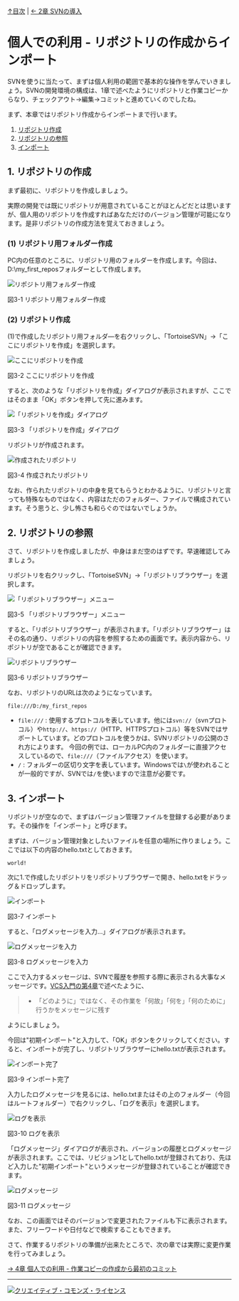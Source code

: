 [↑目次](README.md "目次") | [← 2章 SVNの導入](2.installing-svn.md "SVNの導入")

# 個人での利用 - リポジトリの作成からインポート

SVNを使うに当たって、まずは個人利用の範囲で基本的な操作を学んでいきましょう。SVNの開発環境の構成は、1章で述べたようにリポジトリと作業コピーからなり、チェックアウト→編集→コミットと進めていくのでしたね。

まず、本章ではリポジトリ作成からインポートまで行います。

1. [リポジトリ作成](#create-repository)
1. [リポジトリの参照](#refer)
1. [インポート](#import)

## <a name="create-repository"></a>1. リポジトリの作成

まず最初に、リポジトリを作成しましょう。

実際の開発では既にリポジトリが用意されていることがほとんどだとは思いますが、個人用のリポジトリを作成すればあなただけのバージョン管理が可能になります。是非リポジトリの作成方法を覚えておきましょう。

### (1) リポジトリ用フォルダー作成

PC内の任意のところに、リポジトリ用のフォルダーを作成します。今回は、D:\my_first_reposフォルダーとして作成します。

![リポジトリ用フォルダー作成](images/chapter-3-1.jpg)

図3-1 リポジトリ用フォルダー作成

### (2) リポジトリ作成

(1)で作成したリポジトリ用フォルダ―を右クリックし、「TortoiseSVN」→「ここにリポジトリを作成」を選択します。

![ここにリポジトリを作成](images/chapter-3-2.jpg)

図3-2 ここにリポジトリを作成

すると、次のような「リポジトリを作成」ダイアログが表示されますが、ここではそのまま「OK」ボタンを押して先に進みます。

![「リポジトリを作成」ダイアログ](images/chapter-3-3.jpg)

図3-3 「リポジトリを作成」ダイアログ

リポジトリが作成されます。

![作成されたリポジトリ](images/chapter-3-4.jpg)

図3-4 作成されたリポジトリ

なお、作られたリポジトリの中身を見てもらうとわかるように、リポジトリと言っても特殊なものではなく、内容はただのフォルダー、ファイルで構成されています。そう思うと、少し怖さも和らぐのではないでしょうか。

## <a name="refer"></a>2. リポジトリの参照

さて、リポジトリを作成しましたが、中身はまだ空のはずです。早速確認してみましょう。

リポジトリを右クリックし、「TortoiseSVN」→「リポジトリブラウザー」を選択します。

![「リポジトリブラウザー」メニュー](images/chapter-3-5.jpg)

図3-5 「リポジトリブラウザー」メニュー

すると、「リポジトリブラウザー」が表示されます。「リポジトリブラウザー」はその名の通り、リポジトリの内容を参照するための画面です。表示内容から、リポジトリが空であることが確認できます。

![リポジトリブラウザー](images/chapter-3-6.jpg)

図3-6 リポジトリブラウザー

なお、リポジトリのURLは次のようになっています。

    file:///D:/my_first_repos

- `file:///` : 使用するプロトコルを表しています。他には`svn://`（svnプロトコル）や`http://`、`https://`（HTTP、HTTPSプロトコル）等をSVNではサポートしています。どのプロトコルを使うかは、SVNリポジトリの公開のされ方によります。
今回の例では、ローカルPC内のフォルダーに直接アクセスしているので、`file:///`（ファイルアクセス）を使います。
- `/` : フォルダーの区切り文字を表しています。Windowsでは`\`が使われることが一般的ですが、SVNでは`/`を使いますので注意が必要です。

## <a name="import"></a>3. インポート

リポジトリが空なので、まずはバージョン管理ファイルを登録する必要があります。その操作を「インポート」と呼びます。

まずは、バージョン管理対象としたいファイルを任意の場所に作りましょう。ここでは以下の内容のhello.txtとしておきます。

    world!

次に1.で作成したリポジトリをリポジトリブラウザーで開き、hello.txtをドラッグ＆ドロップします。

![インポート](images/chapter-3-7.jpg)

図3-7 インポート

すると、「ログメッセージを入力...」ダイアログが表示されます。

![ログメッセージを入力](images/chapter-3-8.jpg)

図3-8 ログメッセージを入力

ここで入力するメッセージは、SVNで履歴を参照する際に表示される大事なメッセージです。[VCS入門の第4章](https://github.com/masaru-b-cl/introduction-to-vcs/blob/master/4.end-of-world-with-only-vcs.md)で述べたように、

> - 「どのように」ではなく、その作業を「何故」「何を」「何のために」行うかをメッセージに残す

ようにしましょう。

今回は"初期インポート"と入力して、「OK」ボタンをクリックしてください。すると、インポートが完了し、リポジトリブラウザーにhello.txtが表示されます。

![インポート完了](images/chapter-3-9.jpg)

図3-9 インポート完了

入力したログメッセージを見るには、hello.txtまたはその上のフォルダー（今回はルートフォルダー）で右クリックし、「ログを表示」を選択します。

![ログを表示](images/chapter-3-10.jpg)

図3-10 ログを表示

「ログメッセージ」ダイアログが表示され、バージョンの履歴とログメッセージが表示されます。ここでは、リビジョン1としてhello.txtが登録されており、先ほど入力した"初期インポート"というメッセージが登録されていることが確認できます。

![ログメッセージ](images/chapter-3-11.jpg)

図3-11 ログメッセージ

なお、この画面ではそのバージョンで変更されたファイルも下に表示されます。また、フリーワードや日付などで検索することもできます。

さて、作業するリポジトリの準備が出来たところで、次の章では実際に変更作業を行ってみましょう。


[→ 4章 個人での利用 - 作業コピーの作成から最初のコミット](4.personal-use-2.md "個人での利用 - 作業コピーの作成から最初のコミット")

----------

<a rel="license" href="http://creativecommons.org/licenses/by-sa/3.0/deed.ja"><img alt="クリエイティブ・コモンズ・ライセンス" style="border-width:0" src="http://i.creativecommons.org/l/by-sa/3.0/88x31.png" /></a>